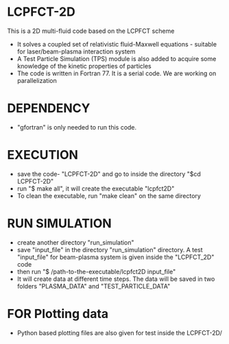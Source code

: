 # LCPFCT-2D
This is a 2D multi-fluid code based on the LCPFCT scheme
- It solves a coupled set of relativistic fluid-Maxwell equations - suitable for laser/beam-plasma interaction system
- A Test Particle Simulation (TPS) module is also added to acquire some knowledge of the kinetic properties of particles
- The code is written in Fortran 77. It is a serial code. We are working on parallelization

# DEPENDENCY 
-  "gfortran" is only needed to run this code. 


# EXECUTION
- save the code- "LCPFCT-2D" and go to inside the directory "$cd LCPFCT-2D"
- run "$ make all", it will create the executable "lcpfct2D"
- To clean the executable, run "make clean" on the same directory
  
# RUN SIMULATION
- create another directory "run_simulation"
- save "input_file" in the directory "run_simulation" directory. A test "input_file" for beam-plasma system is given inside the "LCPFCT_2D" code
- then run "$ /path-to-the-executable/lcpfct2D input_file"
- It will create data at different time steps. The data will be saved in two folders "PLASMA_DATA" and "TEST_PARTICLE_DATA"

# FOR Plotting data
- Python based plotting files are also given for test inside the LCPFCT-2D/


  
